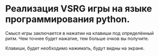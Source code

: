 # Реализация VSRG игры на языке программирования python.
Смысл игры заключается в нажатии на клавиши под определённый ритм. Чем точнее будет нажатие, тем больше
очков вы получите.

Клавиши, будет необходимо нажимать, будут видны на экране.
